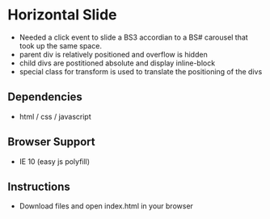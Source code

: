 # Horizontal Slide

* Needed a click event to slide a BS3 accordian to a BS# carousel that took up the same space.
* parent div is relatively positioned and overflow is hidden
* child divs are postitioned absolute and display inline-block
* special class for transform is used to translate the positioning of the divs

## Dependencies

* html / css / javascript

## Browser Support

* IE 10 (easy js polyfill)

## Instructions

* Download files and open index.html in your browser